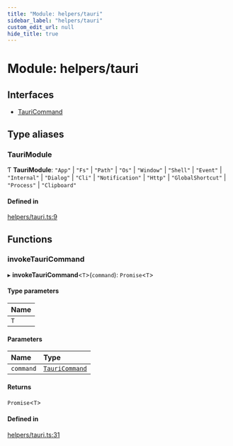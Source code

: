 ```yaml
---
title: "Module: helpers/tauri"
sidebar_label: "helpers/tauri"
custom_edit_url: null
hide_title: true
---
```


# Module: helpers/tauri

## Interfaces

- [TauriCommand](../interfaces/helpers_tauri.TauriCommand.md)

## Type aliases

### TauriModule

Ƭ **TauriModule**: ``"App"`` \| ``"Fs"`` \| ``"Path"`` \| ``"Os"`` \| ``"Window"`` \| ``"Shell"`` \| ``"Event"`` \| ``"Internal"`` \| ``"Dialog"`` \| ``"Cli"`` \| ``"Notification"`` \| ``"Http"`` \| ``"GlobalShortcut"`` \| ``"Process"`` \| ``"Clipboard"``

#### Defined in

[helpers/tauri.ts:9](https://github.com/tauri-apps/tauri/blob/40d08a6/tooling/api/src/helpers/tauri.ts#L9)

## Functions

### invokeTauriCommand

▸ **invokeTauriCommand**<`T`\>(`command`): `Promise`<`T`\>

#### Type parameters

| Name |
| :------ |
| `T` |

#### Parameters

| Name | Type |
| :------ | :------ |
| `command` | [`TauriCommand`](../interfaces/helpers_tauri.TauriCommand.md) |

#### Returns

`Promise`<`T`\>

#### Defined in

[helpers/tauri.ts:31](https://github.com/tauri-apps/tauri/blob/40d08a6/tooling/api/src/helpers/tauri.ts#L31)

